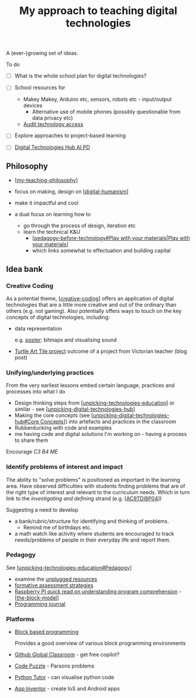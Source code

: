 ﻿---
backlinks:
- title: Teaching Digital Technologies
  url: /sense/Teaching/Digital_Technologies/teaching-digital-technologies.html
- title: Plans for teaching in 2024
  url: /sense/Teaching/Mathematics/2024-teaching-plans.html
- title: Teaching implementation
  url: /sense/Teaching/Implementation/teaching-implementation.html
tags: teaching, digital-technologies, teaching-digital-technologies
title: My approach to teaching digital technologies
type: note
---
A (ever-)growing set of ideas.

To do

- [ ] What is the whole school plan for digital technologies?
- [ ] School resources for

    - Makey Makey, Arduino etc, sensors, robots etc - input/output devices
        - Alternative use of mobile phones (possibly questionable from data privacy etc)
    - [Audit technology access](https://www.digitaltechnologieshub.edu.au/plan-and-prepare/school-implementation/how-to-audit-school-resources/)

- [ ] Explore approaches to project-based learning
- [ ] [Digital Technologies Hub AI PD](https://www.digitaltechnologieshub.edu.au/understanding-dt/professional-learning/ai-professional-learning/ai-professional-learning-secondary-teacher/)


## Philosophy

- [[my-teaching-philosophy]]

- focus on making, design on [[digital-humanism]]
- make it impactful and cool
- a dual focus on learning how to

    - go through the process of design, iteration etc
    - learn the technical K&U
        - [[pedagogy-before-technology#Play with your materials|Play with your materials]]
        - which links somewhat to effectuation and building capital


## Idea bank

### Creative Coding

As a potential theme, [[creative-coding]] offers an application of digital technologies that are a little more creative and out of the ordinary than others (e.g. not gaming). Also potentially offers ways to touch on the key concepts of digital technologies, including:

- data representation 

    e.g. [poster](https://www.digitaltechnologieshub.edu.au/media/3fuctust/data-representation_a3_webyr7-10.pdf): bitmaps and visualising sound

- [Turtle Art Tile project](https://billkerr2.blogspot.com/2023/11/turtle-art-tile-project-conclusion.html) outcome of a project from Victorian teacher (blog post)

### Unifying/underlying practices

From the very earliest lessons embed certain language, practices and processes into what I do

- Design thinking steps from [[unpicking-technologies-education]] or similar - see [[unpicking-digital-technologies-hub]]
- Making the core concepts (see [[unpicking-digital-technologies-hub#Core Concepts]]) into artefacts and practices in the classroom
- Rubberducking with code and examples
- me having code and digital solutions I'm working on - having a process to share them

Encourage _C3 B4 ME_

### Identify problems of interest and impact

The ability to "solve problems" is positioned as important in the learning area. Have observed difficulties with students finding problems that are of the right type of interest and relevant to the curriculum needs. Which in turn link to the _investigating and defining_ strand (e.g. [[AC9TDI8P04]])

Suggesting a need to develop

- a bank/rubric/structure for identifying and thinking of problems.
    - Remind me of birthdays etc.
- a math watch like activity where students are encouraged to track needs/problems of people in their everyday life and report them.

### Pedagogy 

See [[unpicking-technologies-education#Pedagogy]]

- examine the [unplugged resources](https://www.digitaltechnologieshub.edu.au/teach-and-assess/effective-pedagogies/teaching-unplugged/)
- [formative assessment strategies](https://www.digitaltechnologieshub.edu.au/teach-and-assess/effective-pedagogies/formative-assessment-strategies/)
- [Raspberry PI quick read on understanding program comprehension](https://raspberrypi-education.s3-eu-west-1.amazonaws.com/Quick+Reads/Pedagogy+Quick+Read+12+-+Block+Model.pdf) - [[the-block-model]]
- [Programming journal](https://bjc.edc.org/bjc-r/cur/programming/1-introduction/3-drawing/7-programming-journal.html?topic=nyc_bjc%2F1-intro-loops.topic&course=bjc4nyc.html&novideo=&noassignment=)

### Platforms

- [Block based programming](https://textbooks.cs.ksu.edu/tlcs/3-cs-teaching-approaches/03-block-based-programming/index.html)

    Provides a good overview of various block programming environments

- [Github Global Classroom](https://docs.github.com/en/education/explore-the-benefits-of-teaching-and-learning-with-github-education/github-global-campus-for-teachers/about-github-global-campus-for-teachers) - get free copilot?
- [Code Puzzle](https://www.codepuzzle.io/) - Parsons problems
- [Python Tutor](https://pythontutor.com/python-compiler.html#mode=edit) - can visualise python code
- [App Inventor](https://appinventor.mit.edu/) - create IoS and Android apps



[//begin]: # "Autogenerated link references for markdown compatibility"
[my-teaching-philosophy]: ../my-teaching-philosophy "My Teaching Philosophy"
[digital-humanism]: ../../computing/digital-humanism "Digital Humanism"
[pedagogy-before-technology#Play with your materials|Play with your materials]: ../../Design/pedagogy-before-technology "Pedagogy before technology"
[creative-coding]: ../Digital_Technologies/creative-coding "Creative Coding"
[unpicking-technologies-education]: ../Digital_Technologies/unpicking-technologies-education "Unpicking technologies education"
[unpicking-digital-technologies-hub]: ../Digital_Technologies/unpicking-digital-technologies-hub "Unpicking the Digital Technologies Hub"
[unpicking-digital-technologies-hub#Core Concepts]: ../Digital_Technologies/unpicking-digital-technologies-hub "Unpicking the Digital Technologies Hub"
[AC9TDI8P04]: ../Curriculum/v9/Technologies/AC9TDI8P04 "AC9TDI8P04"
[unpicking-technologies-education#Pedagogy]: ../Digital_Technologies/unpicking-technologies-education "Unpicking technologies education"
[the-block-model]: the-block-model "The block model"
[//end]: # "Autogenerated link references"